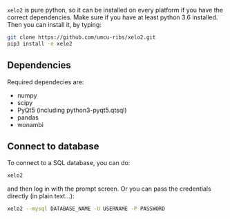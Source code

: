 `xelo2` is pure python, so it can be installed on every platform if you have the correct dependencies.
Make sure if you have at least python 3.6 installed.
Then you can install it, by typing:

```bash
git clone https://github.com/umcu-ribs/xelo2.git
pip3 install -e xelo2
```

## Dependencies

Required dependecies are:

* numpy
* scipy
* PyQt5 (including python3-pyqt5.qtsql)
* pandas
* wonambi

## Connect to database
To connect to a SQL database, you can do:

```bash
xelo2
```
and then log in with the prompt screen. Or you can pass the credentials directly (in plain text...):

```bash
xelo2 --mysql DATABASE_NAME -U USERNAME -P PASSWORD
```
